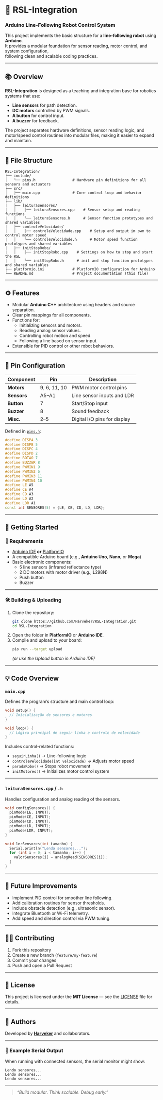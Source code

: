 # 🤖 RSL-Integration

### Arduino Line-Following Robot Control System

This project implements the basic structure for a **line-following robot** using **Arduino**.  
It provides a modular foundation for sensor reading, motor control, and system configuration,  
following clean and scalable coding practices.

---

## 📚 Overview

**RSL-Integration** is designed as a teaching and integration base for robotics systems that use:
- **Line sensors** for path detection.
- **DC motors** controlled by PWM signals.
- **A button** for control input.
- **A buzzer** for feedback.

The project separates hardware definitions, sensor reading logic, and motor/speed control routines into modular files, making it easier to expand and maintain.

---

## 🧩 File Structure

```
RSL-Integration/
├── include/
│   └── pins.h                 # Hardware pin definitions for all sensors and actuators
├── src/
│   ├── main.cpp               # Core control loop and behavior definitions
├── lib/
|   ├── leituraSensores/
|   │    ├── leituraSensores.cpp    # Sensor setup and reading functions
|   │    └── leituraSensores.h      # Sensor function prototypes and shared variables
|   ├── controleVelocidade/
|   │    ├── controleVelocidade.cpp    # Setup and output in pwm to control motor speed
|   │    └── controleVelocidade.h      # Motor speed function prototypes and shared variables
|   ├── initStopRobo/
|   │    ├── initStopRobo.cpp    # Settings on how to stop and start the RSL
|   │    └── initStopRobo.h      # init and stop function prototypes and shared variables
├── platformio.ini             # PlatformIO configuration for Arduino
└── README.md                  # Project documentation (this file)
```

---

## ⚙️ Features

- Modular **Arduino C++** architecture using headers and source separation.
- Clear pin mappings for all components.
- Functions for:
  - Initializing sensors and motors.
  - Reading analog sensor values.
  - Controlling robot motion and speed.
  - Following a line based on sensor input.
- Extensible for PID control or other robot behaviors.

---

## 🔌 Pin Configuration

| Component        | Pin  | Description              |
|------------------|------|--------------------------|
| **Motors**       | 9, 6, 11, 10 | PWM motor control pins |
| **Sensors**      | A5–A1 | Line sensor inputs and LDR |
| **Button**       | 7 | Start/Stop input |
| **Buzzer**       | 8 | Sound feedback |
| **Misc.**        | 2–5 | Digital I/O pins for display |

Defined in [`pins.h`](include/pins.h):

```cpp
#define DISPA 3
#define DISPB 5
#define DISPC 4
#define DISPD 2
#define BOTAO 7
#define BUZZER 8
#define PWMIN1 9
#define PWMIN2 6
#define PWMIN3 11
#define PWMIN4 10
#define LE A5
#define CE A4
#define CD A3
#define LD A2
#define LDR A1
const int SENSORES[5] = {LE, CE, CD, LD, LDR};
```

---

## 🚀 Getting Started

### 🧰 Requirements

- [Arduino IDE](https://www.arduino.cc/en/software) **or** [PlatformIO](https://platformio.org/)
- A compatible Arduino board (e.g., **Arduino Uno**, **Nano**, or **Mega**)
- Basic electronic components:
  - 5 line sensors (infrared reflectance type)
  - 2 DC motors with motor driver (e.g., L298N)
  - Push button
  - Buzzer

---

### 🛠️ Building & Uploading

1. Clone the repository:
   ```bash
   git clone https://github.com/Harveker/RSL-Integration.git
   cd RSL-Integration
   ```
2. Open the folder in **PlatformIO** or **Arduino IDE**.
3. Compile and upload to your board:
   ```bash
   pio run --target upload
   ```
   *(or use the Upload button in Arduino IDE)*

---

## 💡 Code Overview

### `main.cpp`

Defines the program’s structure and main control loop:

```cpp
void setup() {
  // Inicialização de sensores e motores
}

void loop() {
  // Lógica principal de seguir linha e controle de velocidade
}
```

Includes control-related functions:
- `seguirLinha()` → Line-following logic  
- `controleVelocidade(int velocidade)` → Adjusts motor speed  
- `paradaRobo()` → Stops robot movement  
- `initMotores()` → Initializes motor control system  

---

### `leituraSensores.cpp` / `.h`

Handles configuration and analog reading of the sensors.

```cpp
void configSensores() {
  pinMode(LE, INPUT);
  pinMode(CE, INPUT);
  pinMode(CD, INPUT);
  pinMode(LD, INPUT);
  pinMode(LDR, INPUT);
}

void lerSensores(int tamanho) {
  Serial.println("Lendo sensores...");
  for (int i = 0; i < tamanho; i++) {
    valorSensores[i] = analogRead(SENSORES[i]);
  }
}
```

---

## 🧠 Future Improvements

- Implement PID control for smoother line following.
- Add calibration routines for sensor thresholds.
- Include obstacle detection (e.g., ultrasonic sensor).
- Integrate Bluetooth or Wi-Fi telemetry.
- Add speed and direction control via PWM tuning.

---

## 🧑‍💻 Contributing

1. Fork this repository  
2. Create a new branch (`feature/my-feature`)  
3. Commit your changes  
4. Push and open a Pull Request  

---

## 🪪 License

This project is licensed under the **MIT License** — see the [LICENSE](LICENSE) file for details.

---

## 🧭 Authors

Developed by [**Harveker**](https://github.com/Harveker) and collaborators.

---

### 🏁 Example Serial Output
When running with connected sensors, the serial monitor might show:
```
Lendo sensores...
Lendo sensores...
Lendo sensores...
```

---

> _“Build modular. Think scalable. Debug early.”_
